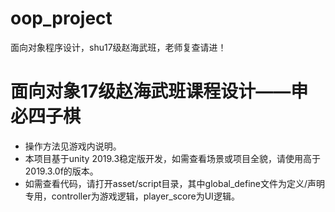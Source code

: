 # oop_project
面向对象程序设计，shu17级赵海武班，老师复查请进！

# 面向对象17级赵海武班课程设计——申必四子棋

- 操作方法见游戏内说明。
- 本项目基于unity 2019.3稳定版开发，如需查看场景或项目全貌，请使用高于2019.3.0f的版本。
- 如需查看代码，请打开asset/script目录，其中global_define文件为定义/声明专用，controller为游戏逻辑，player_score为UI逻辑。

